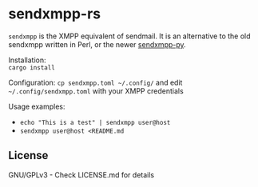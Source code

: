 # sendxmpp-rs

`sendxmpp` is the XMPP equivalent of sendmail. It is an alternative to the old sendxmpp written in Perl, or the newer [sendxmpp-py](https://github.com/moparisthebest/sendxmpp-py).

Installation:  
  `cargo install`

Configuration: `cp sendxmpp.toml ~/.config/` and edit `~/.config/sendxmpp.toml` with your XMPP credentials

Usage examples:

- `echo "This is a test" | sendxmpp user@host`
- `sendxmpp user@host <README.md`

License
-------
GNU/GPLv3 - Check LICENSE.md for details